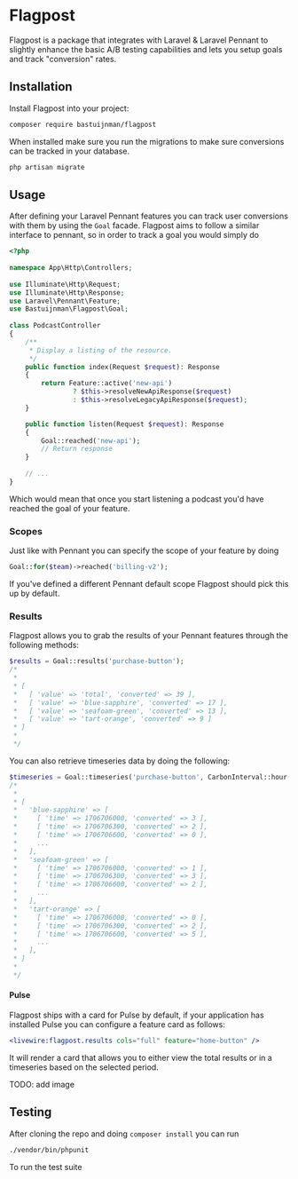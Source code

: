 # Flagpost

Flagpost is a package that integrates with Laravel & Laravel Pennant to slightly enhance the basic A/B testing capabilities and lets you setup goals and track "conversion" rates.

## Installation

Install Flagpost into your project:
```bash
composer require bastuijnman/flagpost
```

When installed make sure you run the migrations to make sure conversions can be tracked in your database.
```bash
php artisan migrate
```

## Usage

After defining your Laravel Pennant features you can track user conversions with them by using the `Goal` facade. Flagpost aims to follow a similar interface to pennant, so in order to track a goal you would simply do

```php
<?php
 
namespace App\Http\Controllers;
 
use Illuminate\Http\Request;
use Illuminate\Http\Response;
use Laravel\Pennant\Feature;
use Bastuijnman\Flagpost\Goal;
 
class PodcastController
{
    /**
     * Display a listing of the resource.
     */
    public function index(Request $request): Response
    {
        return Feature::active('new-api')
                ? $this->resolveNewApiResponse($request)
                : $this->resolveLegacyApiResponse($request);
    }

    public function listen(Request $request): Response
    {
        Goal::reached('new-api');
        // Return response
    }
 
    // ...
}
```

Which would mean that once you start listening a podcast you'd have reached the goal of your feature.

### Scopes
Just like with Pennant you can specify the scope of your feature by doing

```php
Goal::for($team)->reached('billing-v2');
```

If you've defined a different Pennant default scope Flagpost should pick this up by default.

### Results

Flagpost allows you to grab the results of your Pennant features through the following methods:

```php
$results = Goal::results('purchase-button');
/*
 * 
 * [ 
 *   [ 'value' => 'total', 'converted' => 39 ], 
 *   [ 'value' => 'blue-sapphire', 'converted' => 17 ], 
 *   [ 'value' => 'seafoam-green', 'converted' => 13 ],
 *   [ 'value' => 'tart-orange', 'converted' => 9 ] 
 * ]
 * 
 */
```

You can also retrieve timeseries data by doing the following:

```php
$timeseries = Goal::timeseries('purchase-button', CarbonInterval::hour());
/*
 * 
 * [
 *   'blue-sapphire' => [
 *     [ 'time' => 1706706000, 'converted' => 3 ],
 *     [ 'time' => 1706706300, 'converted' => 2 ],
 *     [ 'time' => 1706706600, 'converted' => 0 ],
 *     ...
 *   ],
 *   'seafoam-green' => [
 *     [ 'time' => 1706706000, 'converted' => 1 ],
 *     [ 'time' => 1706706300, 'converted' => 3 ],
 *     [ 'time' => 1706706600, 'converted' => 2 ],
 *     ...
 *   ],
 *   'tart-orange' => [
 *     [ 'time' => 1706706000, 'converted' => 0 ],
 *     [ 'time' => 1706706300, 'converted' => 2 ],
 *     [ 'time' => 1706706600, 'converted' => 5 ],
 *     ...
 *   ],
 * ]
 * 
 */
```

#### Pulse
Flagpost ships with a card for Pulse by default, if your application has installed Pulse you can configure a feature card as follows:

```jsx
<livewire:flagpost.results cols="full" feature="home-button" />
```

It will render a card that allows you to either view the total results or in a timeseries based on the selected period.

TODO: add image

## Testing

After cloning the repo and doing `composer install` you can run

```bash
./vendor/bin/phpunit
```

To run the test suite
